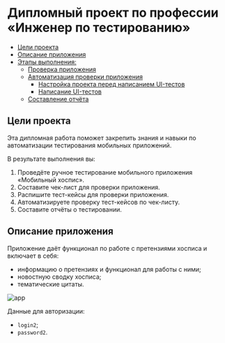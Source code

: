 # Дипломный проект по профессии «Инженер по тестированию»

* [Цели проекта](#цели-проекта)
* [Описание приложения](#описание-приложения)
* [Этапы выполнения:](#этапы-выполнения)
    * [Проверка приложения](#проверка-приложения)
    * [Автоматизация проверки приложения](#автоматизация-проверки-приложения)
        * [Настройка проекта перед написанием UI-тестов](#настройка-проекта-перед-написанием-ui-тестов)  
        * [Написание UI-тестов](#написание-ui-тестов) 
    * [Составление отчёта](#составление-отчета)

## Цели проекта

Эта дипломная работа поможет закрепить знания и навыки по автоматизации тестирования мобильных приложений.   

В результате выполнения вы:
1. Проведёте ручное тестирование мобильного приложения «Мобильный хоспис».
2. Составите чек-лист для проверки приложения.
3. Распишите тест-кейсы для проверки приложения.
4. Автоматизируете проверку тест-кейсов по чек-листу.
5. Составите отчёты о тестировании.

## Описание приложения

Приложение даёт функционал по работе с претензиями хосписа и включает в себя:
- информацию о претензиях и функционал для работы с ними;
- новостную сводку хосписа;
- тематические цитаты.

![app](https://user-images.githubusercontent.com/90593727/204014468-f4c6e6a4-c50a-411e-bdb5-d9e67915f750.png)

Данные для авторизации:

- `login2`;
- `password2`.



